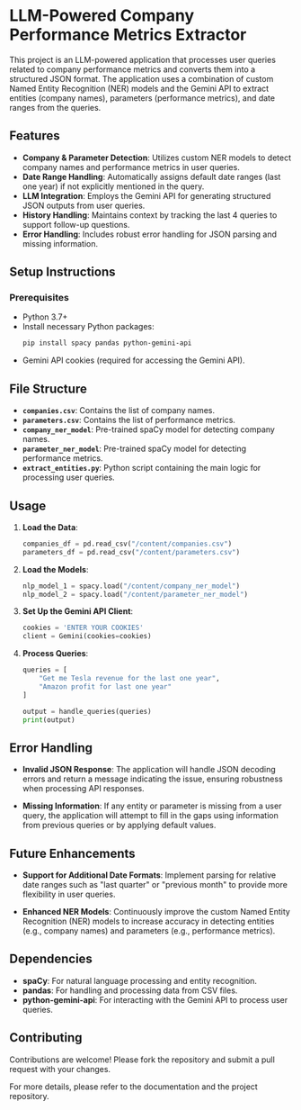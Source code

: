 # LLM-Powered Company Performance Metrics Extractor

This project is an LLM-powered application that processes user queries related to company performance metrics and converts them into a structured JSON format. The application uses a combination of custom Named Entity Recognition (NER) models and the Gemini API to extract entities (company names), parameters (performance metrics), and date ranges from the queries.

## Features

- **Company & Parameter Detection**: Utilizes custom NER models to detect company names and performance metrics in user queries.
- **Date Range Handling**: Automatically assigns default date ranges (last one year) if not explicitly mentioned in the query.
- **LLM Integration**: Employs the Gemini API for generating structured JSON outputs from user queries.
- **History Handling**: Maintains context by tracking the last 4 queries to support follow-up questions.
- **Error Handling**: Includes robust error handling for JSON parsing and missing information.

## Setup Instructions

### Prerequisites

- Python 3.7+
- Install necessary Python packages:
  ```bash
  pip install spacy pandas python-gemini-api
  ```
- Gemini API cookies (required for accessing the Gemini API).

## File Structure

- **`companies.csv`**: Contains the list of company names.
- **`parameters.csv`**: Contains the list of performance metrics.
- **`company_ner_model`**: Pre-trained spaCy model for detecting company names.
- **`parameter_ner_model`**: Pre-trained spaCy model for detecting performance metrics.
- **`extract_entities.py`**: Python script containing the main logic for processing user queries.

## Usage

1. **Load the Data**:
    ```python
    companies_df = pd.read_csv("/content/companies.csv")
    parameters_df = pd.read_csv("/content/parameters.csv")
    ```

2. **Load the Models**:
    ```python
    nlp_model_1 = spacy.load("/content/company_ner_model")
    nlp_model_2 = spacy.load("/content/parameter_ner_model")
    ```

3. **Set Up the Gemini API Client**:
    ```python
    cookies = 'ENTER YOUR COOKIES'
    client = Gemini(cookies=cookies)
    ```

4. **Process Queries**:
    ```python
    queries = [
        "Get me Tesla revenue for the last one year",
        "Amazon profit for last one year"
    ]
    
    output = handle_queries(queries)
    print(output)
    ```
## Error Handling

- **Invalid JSON Response**: The application will handle JSON decoding errors and return a message indicating the issue, ensuring robustness when processing API responses.
  
- **Missing Information**: If any entity or parameter is missing from a user query, the application will attempt to fill in the gaps using information from previous queries or by applying default values.

## Future Enhancements

- **Support for Additional Date Formats**: Implement parsing for relative date ranges such as "last quarter" or "previous month" to provide more flexibility in user queries.

- **Enhanced NER Models**: Continuously improve the custom Named Entity Recognition (NER) models to increase accuracy in detecting entities (e.g., company names) and parameters (e.g., performance metrics).

## Dependencies

- **spaCy**: For natural language processing and entity recognition.
- **pandas**: For handling and processing data from CSV files.
- **python-gemini-api**: For interacting with the Gemini API to process user queries.

## Contributing
Contributions are welcome! Please fork the repository and submit a pull request with your changes.

For more details, please refer to the documentation and the project repository.
